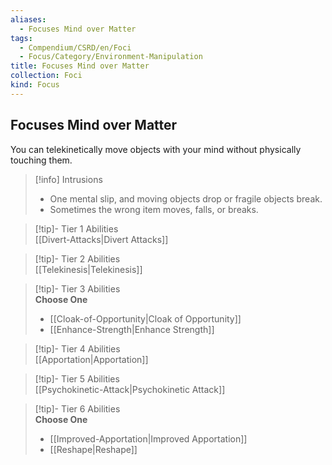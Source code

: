 ```yaml
---
aliases:
  - Focuses Mind over Matter
tags:
  - Compendium/CSRD/en/Foci
  - Focus/Category/Environment-Manipulation
title: Focuses Mind over Matter
collection: Foci
kind: Focus
---
```

## Focuses Mind over Matter  
You can telekinetically move objects with your mind without physically touching them.  

>[!info] Intrusions  
>- One mental slip, and moving objects drop or fragile objects break.  
>- Sometimes the wrong item moves, falls, or breaks.  


>[!tip]- Tier 1 Abilities  
> [[Divert-Attacks|Divert Attacks]]  


>[!tip]- Tier 2 Abilities  
> [[Telekinesis|Telekinesis]]  


>[!tip]- Tier 3 Abilities  
> **Choose One**  
>- [[Cloak-of-Opportunity|Cloak of Opportunity]]  
>- [[Enhance-Strength|Enhance Strength]]  


>[!tip]- Tier 4 Abilities  
> [[Apportation|Apportation]]  


>[!tip]- Tier 5 Abilities  
> [[Psychokinetic-Attack|Psychokinetic Attack]]  


>[!tip]- Tier 6 Abilities  
> **Choose One**  
>- [[Improved-Apportation|Improved Apportation]]  
>- [[Reshape|Reshape]]